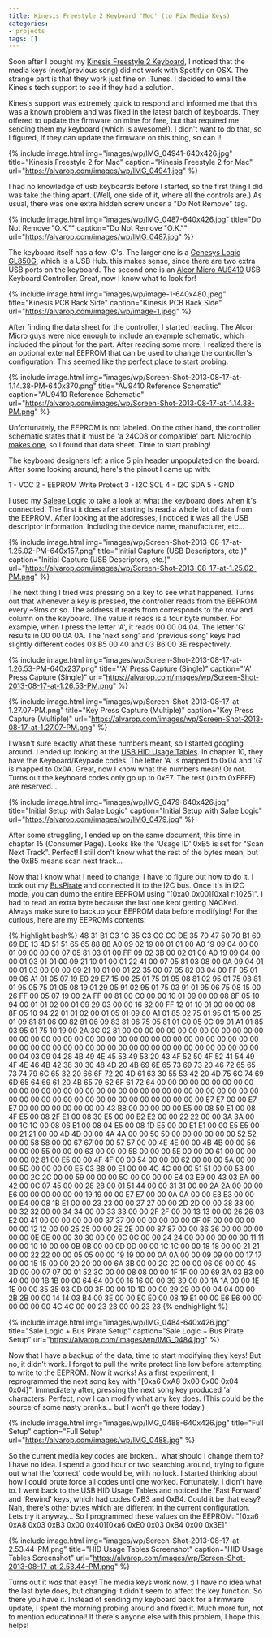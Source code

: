 ```yaml
---
title: Kinesis Freestyle 2 Keyboard 'Mod' (to Fix Media Keys)
categories:
- projects
tags: []
---
```

Soon after I bought my <a href="http://www.kinesis-ergo.com/freestyle2_mac.htm">Kinesis Freestyle 2 Keyboard</a>, I noticed that the media keys (next/previous song) did not work with Spotify on OSX. The strange part is that they work just fine on iTunes. I decided to email the Kinesis tech support to see if they had a solution.

Kinesis support was extremely quick to respond and informed me that this was a known problem and was fixed in the latest batch of keyboards. They offered to update the firmware on mine for free, but that required me sending them my keyboard (which is awesome!). I didn't want to do that, so I figured, If they can update the firmware on this thing, so can I!

{% include image.html
            img="images/wp/IMG_04941-640x426.jpg"
            title="Kinesis Freestyle 2 for Mac"
            caption="Kinesis Freestyle 2 for Mac"
            url="https://alvarop.com/images/wp/IMG_04941.jpg" %}

I had no knowledge of usb keyboards before I started, so the first thing I did was take the thing apart. (Well, one side of it, where all the controls are.) As usual, there was one extra hidden screw under a "Do Not Remove" tag.

{% include image.html
            img="images/wp/IMG_0487-640x426.jpg"
            title="Do Not Remove &quot;O.K.&quot;"
            caption="Do Not Remove &quot;O.K.&quot;"
            url="https://alvarop.com/images/wp/IMG_0487.jpg" %}

The keyboard itself has a few IC's. The larger one is a <a href="http://www.genesyslogic.com/manage/upfile/12052255151.pdf">Genesys Logic GL850G</a>, which is a USB Hub. this makes sense, since there are two extra USB ports on the keyboard. The second one is an <a href="http://www.alcormicro.com/en_content/c_product/product_01b.php?CategoryID=1&amp;IndexID=2">Alcor Micro AU9410</a> USB Keyboard Controller. Great, now I know what to look for!

{% include image.html
            img="images/wp/image-1-640x480.jpeg"
            title="Kinesis PCB Back Side"
            caption="Kinesis PCB Back Side"
            url="https://alvarop.com/images/wp/image-1.jpeg" %}

After finding the data sheet for the controller, I started reading. The Alcor Micro guys were nice enough to include an example schematic, which included the pinout for the part. After reading some more, I realized there is an optional external EEPROM that can be used to change the controller's configuration. This seemed like the perfect place to start probing.

{% include image.html
            img="images/wp/Screen-Shot-2013-08-17-at-1.14.38-PM-640x370.png"
            title="AU9410 Reference Schematic"
            caption="AU9410 Reference Schematic"
            url="https://alvarop.com/images/wp/Screen-Shot-2013-08-17-at-1.14.38-PM.png" %}

Unfortunately, the EEPROM is not labeled. On the other hand, the controller schematic states that it must be 'a 24C08 or compatible' part. Microchip <a href="http://ww1.microchip.com/downloads/en/devicedoc/21081G.pdf">makes one</a>, so I found that data sheet. Time to start probing!

The keyboard designers left a nice 5 pin header unpopulated on the board. After some looking around, here's the pinout I came up with:

1 - VCC
2 - EEPROM Write Protect
3 - I2C SCL
4 - I2C SDA
5 - GND

I used my <a href="http://www.saleae.com">Saleae Logic</a> to take a look at what the keyboard does when it's connected. The first it does after starting is read a whole lot of data from the EEPROM. After looking at the addresses, I noticed it was all the USB descriptor information. Including the device name, manufacturer, etc…

{% include image.html
            img="images/wp/Screen-Shot-2013-08-17-at-1.25.02-PM-640x157.png"
            title="Initial Capture (USB Descriptors, etc.)"
            caption="Initial Capture (USB Descriptors, etc.)"
            url="https://alvarop.com/images/wp/Screen-Shot-2013-08-17-at-1.25.02-PM.png" %}

The next thing I tried was pressing on a key to see what happened. Turns out that whenever a key is pressed, the controller reads from the EEPROM every ~9ms or so. The address it reads from corresponds to the row and column on the keyboard. The value it reads is a four byte number. For example, when I press the letter 'A', it reads 00 00 04 04. The letter 'G' results in 00 00 0A 0A. The 'next song' and 'previous song' keys had slightly different codes 03 B5 00 40 and 03 B6 00 3E respectively.

{% include image.html
            img="images/wp/Screen-Shot-2013-08-17-at-1.26.53-PM-640x237.png"
            title="'A' Press Capture (Single)"
            caption="'A' Press Capture (Single)"
            url="https://alvarop.com/images/wp/Screen-Shot-2013-08-17-at-1.26.53-PM.png" %}

{% include image.html
            img="images/wp/Screen-Shot-2013-08-17-at-1.27.07-PM.png"
            title="Key Press Capture (Multiple)"
            caption="Key Press Capture (Multiple)"
            url="https://alvarop.com/images/wp/Screen-Shot-2013-08-17-at-1.27.07-PM.png" %}

I wasn't sure exactly what these numbers meant, so I started googling around. I ended up looking at the <a href="http://www.usb.org/developers/devclass_docs/Hut1_12v2.pdf">USB HID Usage Tables</a>. In chapter 10, they have the Keyboard/Keypade codes. The letter 'A' is mapped to 0x04 and 'G' is mapped to 0x0A. Great, now I know what the numbers mean! Or not. Turns out the keyboard codes only go up to 0xE7. The rest (up to 0xFFFF) are reserved…

{% include image.html
            img="images/wp/IMG_0479-640x426.jpg"
            title="Initial Setup with Salae Logic"
            caption="Initial Setup with Salae Logic"
            url="https://alvarop.com/images/wp/IMG_0479.jpg" %}

After some struggling, I ended up on the same document, this time in chapter 15 (Consumer Page). Looks like the 'Usage ID' 0xB5 is set for "Scan Next Track". Perfect! I still don't know what the rest of the bytes mean, but the 0xB5 means scan next track…

Now that I know what I need to change, I have to figure out how to do it. I took out my <a href="http://dangerousprototypes.com/docs/Bus_Pirate">BusPirate</a> and connected it to the I2C bus. Once it's in I2C mode, you can dump the entire EEPROM using "[0xa0 0x00][0xa1 r:1025]". I had to read an extra byte because the last one kept getting NACKed. Always make sure to backup your EEPROM data before modifying! For the curious, here are my EEPROMs contents:

{% highlight bash%}
48 31 B1 C3 1C 35 C3 CC CC DE 35 70 47 50 70 B1 60 69 DE 13 4D 51 51 65
65 88 88 A0 09 02 19 00 01 01 00 A0 19 09 04 00 00 01 09 00 00 00 07 05
81 03 01 00 FF 09 02 3B 00 02 01 00 A0 19 09 04 00 00 01 03 01 01 00 09
21 10 01 00 01 22 41 00 07 05 81 03 08 00 0A 09 04 01 00 01 03 00 00 00
09 21 10 01 00 01 22 35 00 07 05 82 03 04 00 FF 05 01 09 06 A1 01 05 07
19 E0 29 E7 15 00 25 01 75 01 95 08 81 02 95 01 75 08 81 01 95 05 75 01
05 08 19 01 29 05 91 02 95 01 75 03 91 01 95 06 75 08 15 00 26 FF 00 05
07 19 00 2A FF 00 81 00 C0 00 00 10 01 09 00 00 08 8F 05 10 94 00 01 01
02 00 01 09 29 03 00 00 16 32 00 FF 12 01 10 01 00 00 00 08 8F 05 10 94
22 01 01 02 00 01 05 01 09 80 A1 01 85 02 75 01 95 01 15 00 25 01 09 81
81 06 09 82 81 06 09 83 81 06 75 05 81 01 C0 05 0C 09 01 A1 01 85 03 95
01 75 10 19 00 2A 3C 02 81 00 C0 00 00 00 00 00 00 00 00 00 00 00 00 00
00 00 00 00 00 00 00 00 00 00 00 00 00 00 00 00 00 00 00 00 00 00 00 00
00 00 00 00 00 00 00 00 00 00 00 00 00 00 00 00 00 00 00 00 00 04 03 09
04 28 4B 49 4E 45 53 49 53 20 43 4F 52 50 4F 52 41 54 49 4F 4E 46 4B 42
38 30 30 48 4D 20 4B 69 6E 65 73 69 73 20 46 72 65 65 73 74 79 6C 65 32
20 66 6F 72 20 4D 61 63 30 55 53 42 20 4D 75 6C 74 69 6D 65 64 69 61 20
4B 65 79 62 6F 61 72 64 00 00 00 00 00 00 00 00 00 00 00 00 00 00 00 00
00 00 00 00 00 00 00 00 00 00 00 00 00 00 00 00 00 00 00 00 00 00 00 00
00 00 00 00 00 00 00 00 00 00 E7 E7 00 00 E7 E7 00 00 00 00 00 00 00 00
43 B8 00 00 00 00 00 E5 00 08 50 E1 00 08 4F E5 00 08 2F E1 00 08 30 E5
00 00 E2 E2 00 00 22 22 00 00 3A 3A 00 00 1C 1C 00 08 06 E1 00 08 04 E5
00 08 1D E5 00 00 E1 E1 00 00 E5 E5 00 00 21 21 00 00 4D 4D 00 00 4A 4A
00 00 50 50 00 00 00 00 00 00 52 52 00 00 58 58 00 00 67 67 00 00 57 57
00 00 4E 4E 00 00 4B 4B 00 00 56 00 00 00 55 00 00 00 63 00 00 00 5B 00
00 00 5E 00 00 00 61 00 00 00 00 00 02 81 00 E5 00 00 4F 4F 00 00 54 00
00 00 62 00 00 00 5A 00 00 00 5D 00 00 00 00 E5 03 B8 00 E1 00 00 4C 4C
00 00 51 51 00 00 53 00 00 00 2C 2C 00 00 59 00 00 00 5C 00 00 00 00 E4
03 E9 00 43 03 EA 00 42 00 0C 07 45 00 00 28 28 00 01 51 44 00 00 31 31
00 00 2A 2A 00 00 00 E6 00 00 00 00 00 00 19 19 00 00 E7 E7 00 00 0A 0A
00 00 E3 E3 00 00 00 E4 00 08 1B E1 00 00 23 23 00 00 27 27 00 00 2D 2D
00 00 38 38 00 00 32 32 00 00 34 34 00 00 33 33 00 00 2F 2F 00 00 13 13
00 00 26 26 03 E2 00 41 00 00 00 00 00 00 37 37 00 00 00 00 00 00 0F 0F
00 00 00 00 00 00 12 12 00 00 25 25 00 00 2E 2E 00 00 87 87 00 00 36 36
00 00 00 00 00 00 0E 0E 00 00 30 30 00 00 0C 0C 00 00 24 24 00 00 00 00
00 00 11 11 00 00 10 10 00 00 0B 0B 00 00 0D 0D 00 00 1C 1C 00 00 18 18
00 00 21 21 00 00 22 22 00 00 05 05 00 00 19 19 00 00 0A 0A 00 00 09 09
00 00 17 17 00 00 15 15 00 00 20 20 00 00 6A 3B 00 00 2C 2C 00 00 06 06
00 00 45 3D 00 00 07 07 00 01 52 3C 00 00 08 08 00 00 1F 1F 00 00 69 3A
03 B3 00 40 00 00 1B 1B 00 00 64 64 00 00 16 16 00 00 39 39 00 00 1A 1A
00 00 1E 1E 00 00 35 35 03 CD 00 3F 00 00 1D 1D 00 00 29 29 00 00 04 04
00 00 2B 2B 00 00 14 14 03 B4 00 3E 00 00 E0 E0 00 08 19 E1 00 00 E6 E6
00 00 00 00 00 00 4C 4C 00 00 23 23 00 00 23 23
{% endhighlight %}

{% include image.html
            img="images/wp/IMG_0484-640x426.jpg"
            title="Sale Logic + Bus Pirate Setup"
            caption="Sale Logic + Bus Pirate Setup"
            url="https://alvarop.com/images/wp/IMG_0484.jpg" %}

Now that I have a backup of the data, time to start modifying they keys! But no, it didn't work. I forgot to pull the write protect line low before attempting to write to the EEPROM. Now it works! As a first experiment, I reprogrammed the next song key with "[0xa6 0xA8 0x00 0x00 0x04 0x04]". Immediately after, pressing the next song key produced 'a' characters. Perfect, now I can modify what any key does. (This could be the source of some nasty pranks… but I won't go there today.)

{% include image.html
            img="images/wp/IMG_0488-640x426.jpg"
            title="Full Setup"
            caption="Full Setup"
            url="https://alvarop.com/images/wp/IMG_0488.jpg" %}

So the current media key codes are broken… what should I change them to? I have no idea. I spend a good hour or two searching around, trying to figure out what the 'correct' code would be, with no luck. I started thinking about how I could brute force all codes until one worked. Fortunately, I didn't have to. I went back to the USB HID Usage Tables and noticed the 'Fast Forward' and 'Rewind' keys, which had codes 0xB3 and 0xB4. Could it be that easy? Nah, there's other bytes which are different in the current configuration. Lets try it anyway… So I programmed these values on the EEPROM: "[0xa6 0xA8 0x03 0xB3 0x00 0x40][0xa6 0xE0 0x03 0xB4 0x00 0x3E]"

{% include image.html
            img="images/wp/Screen-Shot-2013-08-17-at-2.53.44-PM.png"
            title="HID Usage Tables Screenshot"
            caption="HID Usage Tables Screenshot"
            url="https://alvarop.com/images/wp/Screen-Shot-2013-08-17-at-2.53.44-PM.png" %}

Turns out it <em>was</em> that easy! The media keys work now. :) I have no idea what the last byte does, but changing it didn't seem to affect the key function. So there you have it. Instead of sending my keyboard back for a firmware update, I spent the morning probing around and fixed it. Much more fun, not to mention educational! If there's anyone else with this problem, I hope this helps!
